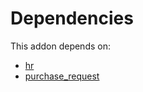 # Dependencies

This addon depends on:

- [hr](https://github.com/bringout/oca-ocb-hr/tree/8ba7c48b948434a6e0f007fa4a42b2c2404b816a/odoo-bringout-oca-ocb-hr)
- [purchase_request](https://github.com/bringout/oca-workflow-process)

